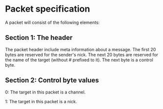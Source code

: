 # Packet specification
A packet will consist of the following elements:
## Section 1: The header
The packet header include meta information about a message.
The first 20 bytes are reserved for the sender's nick. The next 20 bytes are 
reserved for the name of the target (without # prefixed to it). The next byte
is a control byte.
## Section 2: Control byte values
0: The target in this packet is a channel.

1: The target in this packet is a nick.
